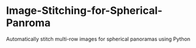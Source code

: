 # Image-Stitching-for-Spherical-Panroma
Automatically stitch multi-row images for spherical panoramas using Python
